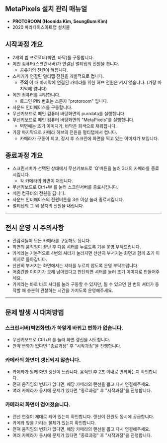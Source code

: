 ## MetaPixels 설치 관리 매뉴얼
 * **PROTOROOM (Hoonida Kim, SeungBum Kim)**
 * 2020 파라다이스아트랩 설치물

## 시작과정 개요
 * 2개의 빔 프로젝터(벽면, 바닥)를 구동합니다.
 * 메인 컴퓨터(스크린서버)가 연결된 멀티탭의 전원을 켭니다.
   * 공유기의 전원이 켜집니다.
 * 스피커가 연결된 멀티탭 전원을 개별적으로 켭니다.
   * **주의** 이 때 마지막에 연결된 카메라를 위한 허브 전원은 켜지 않습니다. (가장 마지막에 켭니다)
 * 메인 컴퓨터를 부팅합니다.
   * 로그인 PIN 번호는 소문자 "protoroom" 입니다.
 * 사운드 인터페이스를 구동합니다.
 * 무선키보드로 메인 컴퓨터 바탕화면의 purrdata를 실행합니다.
 * 무선키보드로 메인 컴퓨터 바탕화면의 "MetaPixels"를 실행합니다.
   * 벽면에는 초기 이미지가, 바닥은 희색으로 채워집니다.
 * 가장 마지막으로 카메라 허브의 전원을 멀티탭에서 켭니다.
   * 카메라가 구동이 되고, 잠시 후 스크린에 화면을 찍고 있는 이미지가 보입니다.

## 종료과정 개요
 * 스크린서버가 선택된 상태에서 무선키보드로 'Q'버튼을 눌러 3대의 카메라를 종료시킵니다.
   * 각 카메라의 화면이 꺼집니다.
 * 무선키보드로 Ctrl+W 를 눌러 스크린서버를 종료시킵니다.
 * 메인 컴퓨터의 전원을 끕니다.
 * 사운드 인터페이스의 전원버튼을 3초 이상 눌러 종료시킵니다.
 * 멀티탭의 그 외 장치의 전원을 내립니다.

----

## 전시 운영 시 주의사항
 * 관람객들이 모든 카메라를 구동해도 됩니다.
 * 화면의 움직임이 끝난 후 다음 셔터를 누르도록 기본 운영 부탁드립니다.
 * 카메라는 기본적으로 4번의 셔터가 눌러지면 산산히 부서지는 화면과 함께 초기 이미지로 돌아갑니다.
 * 산산히 부서지는 화면에서는 셔터를 누르지 않도록 운영 부탁드립니다.
 * 어중간한 이미지가 오래 남아있다고 판단되면 셔터를 눌러 초기 이미지로 만들어주세요.
 * 카메라는 바로 바로 셔터를 눌러 구동할 수 있지만, 될 수 있으면 한 번의 셔터가 동작할 때 충분히 관찰하는 시간을 가지도록 운영해주세요.

----

## 문제 발생 시 대처방법

### 스크린서버(벽면화면)가 하얗게 바뀌고 변화가 없습니다.
 * 무선키보드로 Ctrl+R 를 눌러 화면 갱신을 시도합니다.
 * 만약 변화가 없다면 "종료과정" 후 "시작과정"을 진행합니다.

### 카메라의 화면이 갱신되지 않습니다.
 * 카메라가 원래 화면 갱신이 느립니다. 움직인 후 2초 이내로 변화하는지 확인합니다.
 * 전혀 움직임의 변화가 없다면, 해당 카메라의 랜선을 뽑고 다시 연결해주세요.
 * 여러 카메라가 동시에 문제가 있다면 "종료과정" 후 "시작과정"을 진행합니다.

### 카메라의 화면이 검어졌습니다.
 * 랜선 연결이 제대로 되어 있는지 확인합니다. 랜선이 전원도 동시에 공급합니다.
 * 카메라 앞을 가리는 물체가 있는지 확인합니다.
 * 전혀 움직임의 변화가 없다면, 해당 카메라의 랜선을 뽑고 다시 연결해주세요.
 * 여러 카메라가 동시에 문제가 있다면 "종료과정" 후 "시작과정"을 진행합니다.
